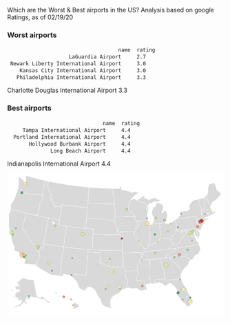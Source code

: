 Which are the Worst & Best airports in the US?
Analysis based on google Ratings, as of 02/19/20

### Worst airports
                                        name  rating
                        LaGuardia Airport     2.7
     Newark Liberty International Airport     3.0
        Kansas City International Airport     3.0
       Philadelphia International Airport     3.3
  Charlotte Douglas International Airport     3.3

### Best airports
                                   name  rating
         Tampa International Airport     4.4
      Portland International Airport     4.4
           Hollywood Burbank Airport     4.4
                  Long Beach Airport     4.4
  Indianapolis International Airport     4.4


![map](https://github.com/martinmeinke/us-airport-ratings/blob/master/airports.png)